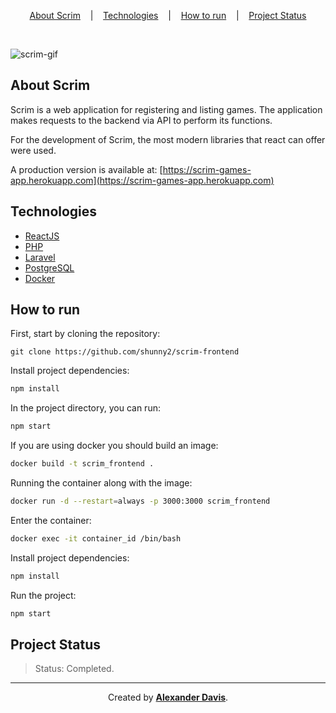 <p align="center">
<a href="#about-scrim">About Scrim</a>
&nbsp;&nbsp;&nbsp;|&nbsp;&nbsp;&nbsp;
<a href="#technologies">Technologies</a>
&nbsp;&nbsp;&nbsp;|&nbsp;&nbsp;&nbsp;
<a href="#how-to-run">How to run</a>
&nbsp;&nbsp;&nbsp;|&nbsp;&nbsp;&nbsp;
<a href="#project-status">Project Status</a>
</p>

</br>

![scrim-gif](https://user-images.githubusercontent.com/72872854/196009205-08586170-6500-4d86-b1ea-8b10faea8190.gif)

## About Scrim

Scrim is a web application for registering and listing games. The application makes requests to the backend via API to perform its functions.

For the development of Scrim, the most modern libraries that react can offer were used.

A production version is available at: [https://scrim-games-app.herokuapp.com](https://scrim-games-app.herokuapp.com)

## Technologies

- [ReactJS](https://reactjs.org/)
- [PHP](https://www.php.net/)
- [Laravel](https://laravel.com/)
- [PostgreSQL](https://www.postgresql.org/)
- [Docker](https://www.docker.com/)

## How to run

First, start by cloning the repository:
```shell
git clone https://github.com/shunny2/scrim-frontend
```

Install project dependencies:
```bash
npm install
```

In the project directory, you can run:
```bash
npm start
```

If you are using docker you should build an image:
```bash
docker build -t scrim_frontend .
```

Running the container along with the image:
```bash
docker run -d --restart=always -p 3000:3000 scrim_frontend
```

Enter the container:
```bash
docker exec -it container_id /bin/bash
```

Install project dependencies:
```bash
npm install
```

Run the project:
```bash
npm start
```

## Project Status

> Status: Completed.

<hr></hr>

<p align="center">Created by <a href="https://github.com/shunny2"><b>Alexander Davis</b><a/>.</p>
